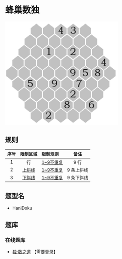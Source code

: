 # 蜂巢数独

![题](../../images/sudoku/蜂巢数独.png)

## 规则

| 序号  | 限制区域  | 限制规则      |   备注   |
|:---:|:-----:|:----------|:------:|
|  1  |   行   | [1~9不重复] |  9 行   |
|  2  | [上斜线] | [1~9不重复] | 9 条上斜线 |
|  3  | [下斜线] | [1~9不重复] | 9 条下斜线 |

## 题型名

- HaniDoku

## 题库

### 在线题库

- [独·数之道](http://www.sudokufans.org.cn/lx/comb.index.php) 【需要登录】

[1~9不重复]: ../../rules.md#1to9不重复
[上斜线]: ../../rules.md#上斜线
[下斜线]: ../../rules.md#下斜线
